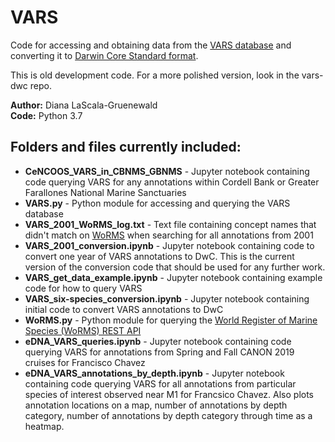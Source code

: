 # VARS

Code for accessing and obtaining data from the [VARS database](https://www.mbari.org/products/research-software/video-annotation-and-reference-system-vars/) and converting it to [Darwin Core Standard format](https://dwc.tdwg.org/terms/#occurrence).

This is old development code. For a more polished version, look in the vars-dwc repo.

**Author:** Diana LaScala-Gruenewald <br>
**Code:** Python 3.7

## Folders and files currently included:
- **CeNCOOS_VARS_in_CBNMS_GBNMS** - Jupyter notebook containing code querying VARS for any annotations within Cordell Bank or Greater Farallones National Marine Sanctuaries
- **VARS.py** - Python module for accessing and querying the VARS database <br>
- **VARS_2001_WoRMS_log.txt** - Text file containing concept names that didn't match on [WoRMS](http://www.marinespecies.org/) when searching for all annotations from 2001
- **VARS_2001_conversion.ipynb** - Jupyter notebook containing code to convert one year of VARS annotations to DwC. This is the current version of the conversion code that should be used for any further work.
- **VARS_get_data_example.ipynb** - Jupyter notebook containing example code for how to query VARS
- **VARS_six-species_conversion.ipynb** - Jupyter notebook containing initial code to convert VARS annotations to DwC
- **WoRMS.py** - Python module for querying the [World Register of Marine Species (WoRMS) REST API](http://www.marinespecies.org/rest/)
- **eDNA_VARS_queries.ipynb** - Jupyter notebook containing code querying VARS for annotations from Spring and Fall CANON 2019 cruises for Francisco Chavez
- **eDNA_VARS_annotations_by_depth.ipynb** - Jupyter notebook containing code querying VARS for all annotations from particular species of interest observed near M1 for Francsico Chavez. Also plots annotation locations on a map, number of annotations by depth category, number of annotations by depth category through time as a heatmap.

